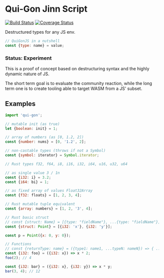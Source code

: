 # Qui-Gon Jinn Script

[![Build Status](https://travis-ci.com/WebReflection/qui-gon.svg?branch=master)](https://travis-ci.com/WebReflection/qui-gon) [![Coverage Status](https://coveralls.io/repos/github/WebReflection/qui-gon/badge.svg?branch=master)](https://coveralls.io/github/WebReflection/qui-gon?branch=master)

Destructured types for any JS env.

```js
// QuiGonJS in a nutshell
const {type: name} = value;
```


### Status: Experiment

This is a proof of concept based on destructuring syntax and the highly dynamic nature of JS.

The short term goal is to evaluate the community reaction, while the long term one is to create tooling able to target WASM from a JS' subset.



## Examples

```js
import 'qui-gon';

// mutable init (as true)
let {boolean: init} = 1;

// array of numbers (as [0, 1.2, 2])
const {number: nums} = [0, '1.2', 2];

// non-castable types (throws if not a Symbol)
const {symbol: iterator} = Symbol.iterator;

// Rust types f32, f64, i8, i16, i32, i64, u16, u32, u64

// as single value 3 / 1n
const {i32: i} = 3.2;
const {i64: bi} = 1;

// as fixed array of values Float32Array
const {f32: floats} = [1, 2, 3, 4];

// Rust mutable tuple equivalent
const {array: numbers} = [1, 2, '3', 4];

// Rust basic struct
// const {struct: Name} = [{type: "fieldName"}, ...{type: "fieldName"}];
const {struct: Point} = [{i32: 'x'}, {i32: 'y'}];

const p = Point({x: 0, y: 0});

// Functions
// const {returnType: name} = ({type1: name1, ...typeN: nameN}) => { ... };
const {i32: foo} = ({i32: x}) => x * 2;
foo(2); // 4

const {i32: bar} = ({i32: x}, {i32: y}) => x * y;
bar(3, 4); // 12
```
